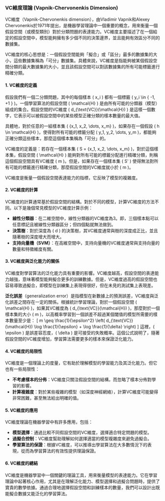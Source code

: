 ### VC維度理論 (Vapnik-Chervonenkis Dimension)

VC維度（Vapnik-Chervonenkis dimension），由Vladimir Vapnik和Alexey Chervonenkis於1971年提出，是機器學習理論中一個重要的概念，用來衡量一個假設空間（或模型類別）對於分類問題的表達能力。VC維度主要描述了在一個給定的假設空間中，模型能夠擁有多少個不同的決策邊界，並且能夠有效區分不同的數據集。

VC維度的核心思想是：一個假設空間能夠「擬合」或「區分」最多的數據集的大小，這些數據集稱為「可分」數據集。具體來說，VC維度是指能夠被某個假設空間分類的最大數據集的大小，並且該假設空間可以對該數據集的所有可能標籤進行精確分類。

#### 1. **VC維度的定義**

假設我們有一個二分類問題，其中的每個樣本 \( x_i \) 都有一個標籤 \( y_i \in \{ -1, +1 \} \)。一個學習算法的假設空間 \( \mathcal{H} \) 是由所有可能的分類器（模型）組成的集合。假設空間的VC維度 \( d_{\text{VC}}(\mathcal{H}) \) 是這樣一個數字，它表示可以被假設空間中的某些模型正確分類的樣本數量的最大值。

具體地，對於任意的一組樣本集 \( \{x_1, x_2, \dots, x_m\} \)，如果存在一個假設 \( h \in \mathcal{H} \)，使得對所有可能的標籤分配 \( y_1, y_2, \dots, y_m \)，都能夠正確分類這些樣本，那麼這個樣本集稱為「可分」的。

VC維度的定義是：若存在一個樣本集 \( S = \{x_1, x_2, \dots, x_m\} \)，對於這個樣本集，假設空間 \( \mathcal{H} \) 能夠對所有可能的標籤分配進行精確分類，則稱這個假設空間具有VC維度 \( m \)。但是，如果存在一個樣本集 \( S' \) 使得無法對所有可能的標籤進行精確分類，那麼假設空間的VC維度就小於 \( m \)。

VC維度是衡量一個假設空間表達能力的指標，它反映了模型的複雜度。

#### 2. **VC維度的計算**

VC維度的計算通常基於假設空間的結構。對於不同的模型，計算VC維度的方法不同。以下是幾個常見模型的VC維度計算示例：

- **線性分類器**：在二維空間中，線性分類器的VC維度為3。即，三個樣本點可以任意標記且被線性分類器區分；但四個點就無法做到。
- **決策樹**：對於深度為 \( d \) 的決策樹，其VC維度通常與樹的深度成正比，並且隨著樹的深度增大而增大。
- **支持向量機（SVM）**：在高維空間中，支持向量機的VC維度通常與支持向量的數量和特徵維度有關。

#### 3. **VC維度與泛化能力的關係**

VC維度對學習算法的泛化能力具有重要的影響。VC維度越高，假設空間的表達能力越強，意味著模型能夠擬合更多的訓練數據。但是，VC維度過高的假設空間也容易導致過擬合，即模型在訓練集上表現得很好，但在未見的測試集上表現差。

**泛化誤差**（generalization error）是指模型在新數據上的預測誤差，VC維度與泛化誤差之間存在一定的關係。根據統計學習理論，對於一個假設空間 \( \mathcal{H} \)，如果其VC維度為 \( d_{\text{VC}}(\mathcal{H}) \)，那麼對於一個樣本集的大小 \( m \)，以高概率學習到一個誤差不超過某個閾值的模型所需要的樣本數量至少是：
\[
m \geq \frac{1}{\epsilon^2} \left( d_{\text{VC}}(\mathcal{H}) \log \frac{1}{\epsilon} + \log \frac{1}{\delta} \right)
\]
這裡，\( \epsilon \) 是誤差容忍度，\( \delta \) 是可接受的失敗概率。這個公式說明了，隨著假設空間的VC維度增加，學習算法需要更多的樣本來保證泛化能力。

#### 4. **VC維度的局限性**

VC維度是一個理論上的度量，它有助於理解模型的學習能力及其泛化能力。但它也有一些局限性：
- **不考慮樣本的分佈**：VC維度只關注假設空間的結構，而忽略了樣本分佈對學習的影響。
- **計算複雜度**：對於某些複雜的模型（如深度神經網絡），計算VC維度可能變得非常困難，甚至無法給出明確的值。

#### 5. **VC維度的應用**

VC維度理論在機器學習中有許多應用，包括：
- **模型選擇**：通過比較不同假設空間的VC維度，選擇適合特定問題的模型。
- **過擬合控制**：VC維度幫助理解如何選擇適當的模型複雜度來避免過擬合。
- **學習算法的保證**：根據VC維度，可以推導出學習算法在大多數情況下的表現，從而為學習算法的有效性提供理論保證。

#### 6. **VC維度的總結**

VC維度是機器學習中一個關鍵的理論工具，用來衡量模型的表達能力。它在學習理論中起著核心作用，尤其是在理解泛化能力、模型選擇和過擬合問題時，提供了寶貴的數學依據。通過合理地選擇假設空間和訓練樣本的數量，我們可以設計出既能擬合數據又能泛化的學習算法。